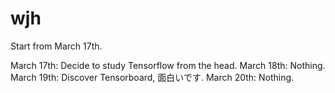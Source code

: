 # wjh
Start from March 17th.

March 17th: Decide to study Tensorflow from the head.
March 18th: Nothing.
March 19th: Discover Tensorboard, 面白いです.
March 20th: Nothing.